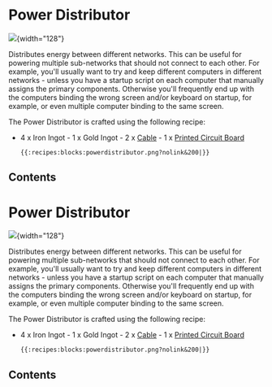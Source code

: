 # Power Distributor

![](/blocks/power_distributor.png){width="128"}

Distributes energy between different networks. This can be useful for
powering multiple sub-networks that should not connect to each other.
For example, you'll usually want to try and keep different computers in
different networks - unless you have a startup script on each computer
that manually assigns the primary components. Otherwise you'll
frequently end up with the computers binding the wrong screen and/or
keyboard on startup, for example, or even multiple computer binding to
the same screen.

The Power Distributor is crafted using the following recipe:

- 4 x Iron Ingot - 1 x Gold Ingot - 2 x [Cable](/block/cable) - 1 x
[Printed Circuit Board](/item/crafting_items)

      {{:recipes:blocks:powerdistributor.png?nolink&200|}}

## Contents

# Power Distributor

![](/blocks/power_distributor.png){width="128"}

Distributes energy between different networks. This can be useful for
powering multiple sub-networks that should not connect to each other.
For example, you'll usually want to try and keep different computers in
different networks - unless you have a startup script on each computer
that manually assigns the primary components. Otherwise you'll
frequently end up with the computers binding the wrong screen and/or
keyboard on startup, for example, or even multiple computer binding to
the same screen.

The Power Distributor is crafted using the following recipe:

- 4 x Iron Ingot - 1 x Gold Ingot - 2 x [Cable](/block/cable) - 1 x
[Printed Circuit Board](/item/crafting_items)

      {{:recipes:blocks:powerdistributor.png?nolink&200|}}

## Contents
